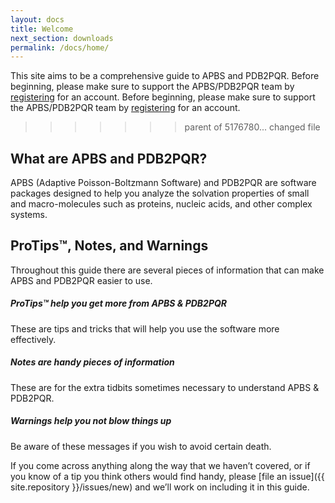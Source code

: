 ```yaml
---
layout: docs
title: Welcome
next_section: downloads
permalink: /docs/home/
---
```


This site aims to be a comprehensive guide to APBS and PDB2PQR.
Before beginning, please make sure to support the APBS/PDB2PQR team by [registering](https://spreadsheets.google.com/viewform?hl=en&formkey=dHFpa3Nvcnl0cjR1U3g3UTdSYU1pWWc6MA) for an account.
Before beginning, please make sure to support the APBS/PDB2PQR team by [registering](https://spreadsheets.google.com/viewform?hl=en&formkey=dHFpa3Nvcnl0cjR1U3g3UTdSYU1pWWc6MA) for an account.

>>>>>>> parent of 5176780... changed file
## What are APBS and PDB2PQR?

<!-- TODO:  Add links to APBS and PDBPQR -->
APBS (Adaptive Poisson-Boltzmann Software) and PDB2PQR are software packages designed to help you analyze the solvation properties of small and macro-molecules such as proteins, nucleic acids, and other complex systems.
<!-- TODO:  Finish this with a description of APBS and PDB2PQR with links to PB equation overview, etc. -->

## ProTips™, Notes, and Warnings

Throughout this guide there are several pieces of information that can make APBS and PDB2PQR easier to use.  

<div class="note">
	<h5>ProTips™ help you get more from APBS &amp; PDB2PQR</h5>
	<p>These are tips and tricks that will help you use the software more effectively.</p>
</div>

<div class="note info">
	<h5>Notes are handy pieces of information</h5>
	<p>These are for the extra tidbits sometimes necessary to understand APBS &amp; PDB2PQR.</p>
</div>

<div class="note warning">
	<h5>Warnings help you not blow things up</h5>
	<p>Be aware of these messages if you wish to avoid certain death.</p>
</div>

If you come across anything along the way that we haven’t covered, or if you know of a tip you think others would find handy, please [file an issue]({{ site.repository }}/issues/new) and we’ll work on including it in this guide.